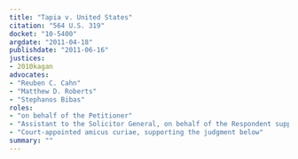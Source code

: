```yaml
---
title: "Tapia v. United States"
citation: "564 U.S. 319"
docket: "10-5400"
argdate: "2011-04-18"
publishdate: "2011-06-16"
justices:
- 2010kagan
advocates:
- "Reuben C. Cahn"
- "Matthew D. Roberts"
- "Stephanos Bibas"
roles:
- "on behalf of the Petitioner"
- "Assistant to the Solicitor General, on behalf of the Respondent supporting vacatur"
- "Court-appointed amicus curiae, supporting the judgment below"
summary: ""
---
```


